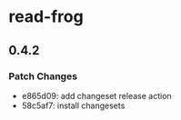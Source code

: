 # read-frog

## 0.4.2

### Patch Changes

- e865d09: add changeset release action
- 58c5af7: install changesets
